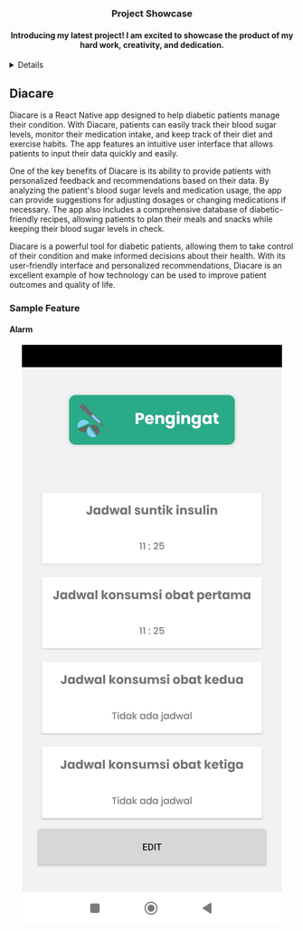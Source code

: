 <a name="readme-top"/>
<div align="center">

  <h3 align="center">Project Showcase</h3>

  <h4 align="center">
   Introducing my latest project! I am excited to showcase the product of my hard work, creativity, and dedication.
  </h4>
</div>

<details>
  <summary>Table of Contents</summary>
  <ol>
    <li><a href="#diacare">Diacare</a></li>
    <li><a href="#epedial">Epedial</a></li>
    <li><a href="#prediaducate">Prediaducate</a></li>
    <li><a href="#cnn-lstm">Forecasting Stock using CNN-LSTM</a></li>
  </ol>
</details>

## Diacare

Diacare is a React Native app designed to help diabetic patients manage their condition. With Diacare, patients can easily track their blood sugar levels, monitor their medication intake, and keep track of their diet and exercise habits. The app features an intuitive user interface that allows patients to input their data quickly and easily.

One of the key benefits of Diacare is its ability to provide patients with personalized feedback and recommendations based on their data. By analyzing the patient's blood sugar levels and medication usage, the app can provide suggestions for adjusting dosages or changing medications if necessary. The app also includes a comprehensive database of diabetic-friendly recipes, allowing patients to plan their meals and snacks while keeping their blood sugar levels in check.

Diacare is a powerful tool for diabetic patients, allowing them to take control of their condition and make informed decisions about their health. With its user-friendly interface and personalized recommendations, Diacare is an excellent example of how technology can be used to improve patient outcomes and quality of life.

### Sample Feature

#### Alarm

<div align="center">
    <img src="assets/diacare.alarm.jpg" />
</div>
